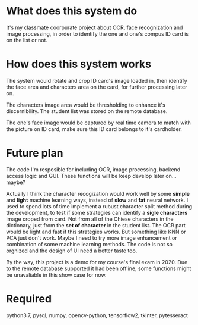 # What does this system do
It's my classmate coorpurate project about OCR, face recognization and image processing, in order to identify the one and one's compus ID card is on the list or not. 

# How does this system works
The system would rotate and crop ID card's image loaded in, then identify the face area and characters area on the card, for further processing later on. 

The characters image area would be thresholding to enhance it's discernibility. The student list was stored on the remote database. 

The one's face image would be captured by real time camera to match with the picture on ID card, make sure this ID card belongs to it's cardholder. 

# Future plan
The code I'm resposible for including OCR, image processing, backend access logic and GUI. These functions will be keep develop later on... maybe? 

Actually I think the character recogization would work well by some **simple** and **light** machine learning ways, instead of **slow** and **fat** neural network. I used to spend lots of time implement a rubust character split method during the development, to test if some strategies can identify a **sigle characters** image croped from card. Not from all of the Chiese characters in the dictionary, just from the **set of character** in the student list. The OCR part would be light and fast if this strategies works. But something like KNN or PCA just don't work. Maybe I need to try more image enhancement or combination of some machine learning methods. The code is not so orgnized and the design of UI need a better taste too.

By the way, this project is a demo for my course's final exam in 2020. Due to the remote database supported it had been offline, some functions might be unavaliable in this show case for now.

# Required
python3.7, pysql, numpy, opencv-python, tensorflow2, tkinter, pytesseract
